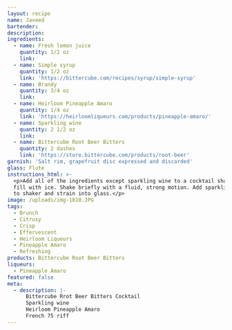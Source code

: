 ```yaml
---
layout: recipe
name: Javeed
bartender:
description:
ingredients:
  - name: Fresh lemon juice
    quantity: 1/2 oz
    link:
  - name: Simple syrup
    quantity: 1/2 oz
    link: 'https://bittercube.com/recipes/syrup/simple-syrup'
  - name: Brandy
    quantity: 3/4 oz
    link:
  - name: Heirloom Pineapple Amaro
    quantity: 1/4 oz
    link: 'https://heirloomliqueurs.com/products/pineapple-amaro/'
  - name: Sparkling wine
    quantity: 2 1/2 oz
    link:
  - name: Bittercube Root Beer Bitters
    quantity: 2 dashes
    link: 'https://store.bittercube.com/products/root-beer'
garnish: 'Salt rim, grapefruit disc expressed and discarded'
glass: Flute
instructions_html: >-
  <p>Add all of the ingredients except sparkling wine to a cocktail shaker and
  fill with ice. Shake briefly with a fluid, strong motion. Add sparkling wine
  to shaker and strain into glass.</p>
image: /uploads/img-1810.JPG
tags:
  - Brunch
  - Citrusy
  - Crisp
  - Effervescent
  - Heirloom Liqueurs
  - Pineapple Amaro
  - Refreshing
products: Bittercube Root Beer Bitters
liqueurs:
  - Pineapple Amaro
featured: false
meta:
  - description: |-
      Bittercube Rrot Beer Bitters Cocktail
      Sparkling wine
      Heirloom Pineapple Amaro
      French 75 riff
---
```


